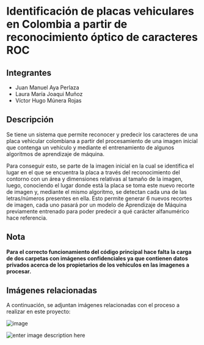 ﻿
# Identificación de placas vehiculares en Colombia a partir de reconocimiento óptico de caracteres ROC

## Integrantes 

- Juan Manuel Aya Perlaza
- Laura María Joaqui Muñoz
- Víctor Hugo Múnera Rojas

## Descripción 
Se tiene un sistema que permite reconocer y predecir los caracteres de una placa vehicular colombiana a partir del procesamiento de una imagen inicial que contenga un vehículo y mediante el entrenamiento de algunos algoritmos de aprendizaje de máquina.

Para conseguir esto, se parte de la imagen inicial en la cual se identifica el lugar en el que se encuentra la placa a través del reconocimiento del contorno con un área y dimensiones relativas al tamaño de la imagen, luego, conociendo el lugar donde está la placa se toma este nuevo recorte de imagen y, mediante el mismo algoritmo, se detectan cada una de las letras/números presentes en ella. Esto permite generar 6 nuevos recortes de imagen, cada uno pasará por un modelo de Aprendizaje de Máquina previamente entrenado para poder predecir a qué carácter alfanumérico hace referencia. 

## Nota

**Para el correcto funcionamiento del código principal hace falta la carga de dos carpetas con imágenes confidenciales ya que contienen datos privados acerca de los propietarios de los vehiculos en las imagenes a procesar.**  

## Imágenes relacionadas 

A continuación, se adjuntan imágenes relacionadas con el proceso a realizar en este proyecto:

![image](https://upload.wikimedia.org/wikipedia/commons/9/9c/California_license_plate_ANPR.png?1607060389900 )


![enter image description here](https://kipod.com/wp-content/uploads/2016/12/imageedit_3_2524798281-820x400.jpg)




